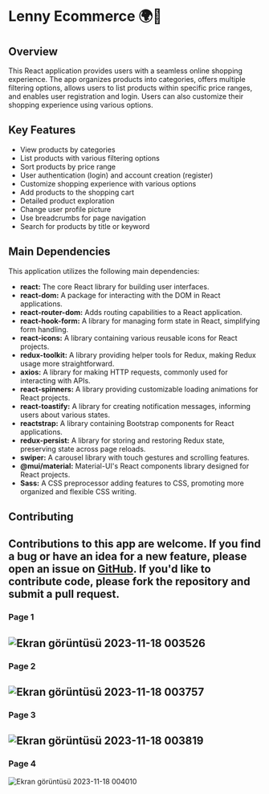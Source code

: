 # Lenny Ecommerce 🌍📶

## Overview
This React application provides users with a seamless online shopping experience. The app organizes products into categories, offers multiple filtering options, allows users to list products within specific price ranges, and enables user registration and login. Users can also customize their shopping experience using various options.

## Key Features
- View products by categories
- List products with various filtering options
- Sort products by price range
- User authentication (login) and account creation (register)
- Customize shopping experience with various options
- Add products to the shopping cart
- Detailed product exploration
- Change user profile picture
- Use breadcrumbs for page navigation
- Search for products by title or keyword

## Main Dependencies

This application utilizes the following main dependencies:
- **react:** The core React library for building user interfaces.
- **react-dom:** A package for interacting with the DOM in React applications.
- **react-router-dom:** Adds routing capabilities to a React application.
- **react-hook-form:** A library for managing form state in React, simplifying form handling.
- **react-icons:** A library containing various reusable icons for React projects.
- **redux-toolkit:** A library providing helper tools for Redux, making Redux usage more straightforward.
- **axios:** A library for making HTTP requests, commonly used for interacting with APIs.
- **react-spinners:** A library providing customizable loading animations for React projects.
- **react-toastify:** A library for creating notification messages, informing users about various states.
- **reactstrap:** A library containing Bootstrap components for React applications.
- **redux-persist:** A library for storing and restoring Redux state, preserving state across page reloads.
- **swiper:** A carousel library with touch gestures and scrolling features.
- **@mui/material:** Material-UI's React components library designed for React projects.
- **Sass:** A CSS preprocessor adding features to CSS, promoting more organized and flexible CSS writing.

## Contributing
Contributions to this app are welcome. If you find a bug or have an idea for a new feature, please open an issue on [GitHub](link-to-your-github-repo). If you'd like to contribute code, please fork the repository and submit a pull request.
------
### Page 1
![Ekran görüntüsü 2023-11-18 003526](https://github.com/Nazim527/Lenny-eccomerce/assets/68445690/2247d0a4-073d-4f4a-9525-2876115246f3)
---
### Page 2
![Ekran görüntüsü 2023-11-18 003757](https://github.com/Nazim527/Lenny-eccomerce/assets/68445690/4174c355-c0f6-42d2-8d23-cb6e66486487)
---
### Page 3
![Ekran görüntüsü 2023-11-18 003819](https://github.com/Nazim527/Lenny-eccomerce/assets/68445690/9c2990da-7ba5-482c-bebb-9b32dd40347d)
---
### Page 4
![Ekran görüntüsü 2023-11-18 004010](https://github.com/Nazim527/Lenny-eccomerce/assets/68445690/a6cb1b2c-0579-4615-b7f3-310b60baa34c)



